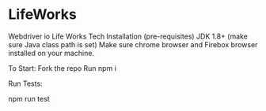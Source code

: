 # LifeWorks
Webdriver io Life Works Tech
Installation (pre-requisites) JDK 1.8+ (make sure Java class path is set) 
Make sure chrome browser and Firebox browser installed on your machine.

To Start:
Fork the repo
Run npm i

Run Tests:

npm run test 
